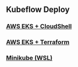 ## Kubeflow Deploy

### [AWS EKS + CloudShell](aws-cloudshell/)

### [AWS EKS + Terraform](aws-terraform/)

### [Minikube (WSL)](minikube/)